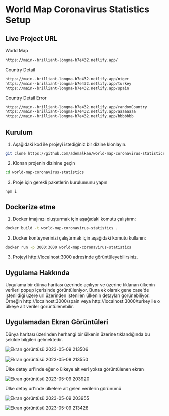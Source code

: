 # World Map Coronavirus Statistics Setup

## Live Project URL

World Map
```bash
https://main--brilliant-longma-b7e432.netlify.app/
```

Country Detail

```bash
https://main--brilliant-longma-b7e432.netlify.app/niger
https://main--brilliant-longma-b7e432.netlify.app/turkey
https://main--brilliant-longma-b7e432.netlify.app/spain
```

Country Detail Error

```bash
https://main--brilliant-longma-b7e432.netlify.app/randomCountry
https://main--brilliant-longma-b7e432.netlify.app/aaaaaaaa
https://main--brilliant-longma-b7e432.netlify.app/bbbbbbb
```


## Kurulum

1. Aşağıdaki kod ile projeyi istediğiniz bir dizine klonlayın.
```bash
git clone https://github.com/ademalkan/world-map-coronavirus-statistics.git
```

2. Klonan projenin dizinine geçin
```bash
cd world-map-coronavirus-statistics
```

3. Proje için gerekli paketlerin kurulumunu yapın
```bash
npm i
```



## Dockerize etme

1. Docker imajınızı oluşturmak için aşağıdaki komutu çalıştırın: 
```bash
docker build -t world-map-coronavirus-statistics .
```

2. Docker konteynerinizi çalıştırmak için aşağıdaki komutu kullanın:

```bash
docker run -p 3000:3000 world-map-coronavirus-statistics
```

3. Projeyi http://localhost:3000 adresinde görüntüleyebilirsiniz.


## Uygulama Hakkında

Uygulama bir dünya haritası üzerinde açılıyor ve üzerine tıklanan ülkenin verileri popup içerisinde görüntüleniyor. Buna ek olarak gene case'de istenildiği üzere url üzerinden istenilen ülkenin detayları görünebiliyor. Örneğin  http://localhost:3000/spain veya  http://localhost:3000/turkey ile o ülkeye ait veriler görüntülenebilir.


## Uygulamadan Ekran Görüntüleri

Dünya haritası üzerinden herhangi bir ülkenin üzerine tıklandığında bu şekilde bilgileri gelmektedir.

![Ekran görüntüsü 2023-05-09 213506](https://github.com/ademalkan/world-map-coronavirus-statistics/assets/43451577/b1bff811-e1ce-4607-9987-6c6ad316d35f)

![Ekran görüntüsü 2023-05-09 213550](https://github.com/ademalkan/world-map-coronavirus-statistics/assets/43451577/a1998b84-d74e-47d5-b84c-699897ad8d60)


Ülke detay url'inde eğer o ülkeye ait veri yoksa görüntülenen ekran 

![Ekran görüntüsü 2023-05-09 203920](https://github.com/ademalkan/world-map-coronavirus-statistics/assets/43451577/879fa3a8-343c-4a8c-8317-f7395a61c1d6)

Ülke detay url'inde ülkelere ait gelen verilerin görünümü

![Ekran görüntüsü 2023-05-09 203955](https://github.com/ademalkan/world-map-coronavirus-statistics/assets/43451577/7799d07c-8206-4140-a085-0264b5dbf196)

![Ekran görüntüsü 2023-05-09 213428](https://github.com/ademalkan/world-map-coronavirus-statistics/assets/43451577/b57e76b4-7ed0-48d8-8f7a-5c40861dbf5b)

